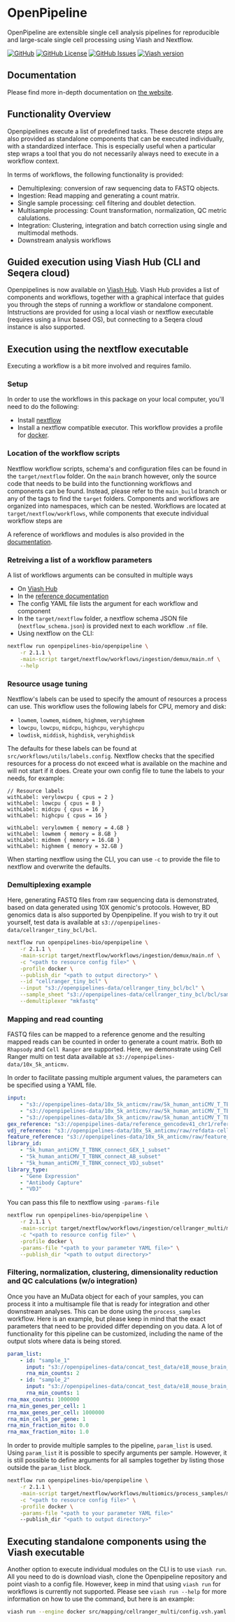 # OpenPipeline

OpenPipeline are extensible single cell analysis pipelines for reproducible and large-scale single cell processing using Viash and Nextflow.

[![GitHub](https://img.shields.io/badge/GitHub-openpipelines--bio%2Fopenpipeline-blue.svg)](https://github.com/openpipelines-bio/openpipeline)
[![GitHub
License](https://img.shields.io/github/license/viash-hub/demultiplex.svg)](https://github.com/viash-hub/demultiplex/blob/main/LICENSE)
[![GitHub
Issues](https://img.shields.io/github/issues/openpipelines-bio/openpipeline.svg)](https://github.com/viash-hub/demultiplex/issues)
[![Viash
version](https://img.shields.io/badge/Viash-v0.9.4-blue)](https://viash.io)

## Documentation

Please find more in-depth documentation on [the website](https://openpipelines.bio/).

## Functionality Overview

Openpipelines execute a list of predefined tasks. These descrete steps are also provided as standalone components that can be executed individually, with a standardized interface. This is especially useful when a particular step wraps a tool that you do not necessarily always need to execute in a workflow context.

In terms of workflows, the following functionality is provided:

* Demultiplexing: conversion of raw sequencing data to FASTQ objects.
* Ingestion: Read mapping and generating a count matrix.
* Single sample processing: cell filtering and doublet detection.
* Multisample processing: Count transformation, normalization, QC metric calulations.
* Integration: Clustering, integration and batch correction using single and multimodal methods.
* Downstream analysis workflows

## Guided execution using Viash Hub (CLI and Seqera cloud)

Openpipelines is now available on [Viash Hub](https://www.viash-hub.com/packages/openpipeline/latest). Viash Hub provides a list of components and workflows, together with a graphical interface that guides you through the steps of running a workflow or standalone component. Intstructions are provided for using a local viash or nextflow executable (requires using a linux based OS), but connecting to a Seqera cloud instance is also supported. 

## Execution using the nextflow executable

Executing a workflow  is a bit more involved and requires familo. 

### Setup

In order to use the workflows in this package on your local computer, you'll need to do the following:
* Install [nextflow](https://www.nextflow.io/docs/latest/install.html)
* Install a nextflow compatible executor. This workflow provides a profile for [docker](https://docs.docker.com/get-started/).

### Location of the workflow scripts

Nextflow workflow scripts, schema's and configuration files can be found in the `target/nextflow` folder.
On the `main` branch however, only the source code that needs to be build into the functionning workflows and components can be found.
Instead, please refer to the `main_build` branch or any of the tags to find the `target` folders.
Components and workflows are organized into namespaces, which can be nested. Workflows are located at `target/nextflow/workflows`,
while components that execute individual workflow steps are 

A reference of workflows and modules is also provided in the [documentation](https://openpipelines.bio/components/).

### Retreiving a list of a workflow parameters

A list of workflows arguments can be consulted in multiple ways

* On [Viash Hub](https://www.viash-hub.com/packages/openpipeline/latest) 
* In the [reference documentation](https://openpipelines.bio/components/)
* The config YAML file lists the argument for each workflow and component
* In the `target/nextflow` folder, a nextflow schema JSON file (`nextflow_schema.json`) is provided next to each workflow `.nf` file.
* Using nextflow on the CLI: 

```bash
nextflow run openpipelines-bio/openpipeline \
    -r 2.1.1 \
    -main-script target/nextflow/workflows/ingestion/demux/main.nf \
    --help
```

### Resource usage tuning

Nextflow's labels can be used to specify the amount of resources a process can use. This workflow uses the following labels for CPU, memory and disk:
* `lowmem`, `lowmem`, `midmem`, `highmem`, `veryhighmem`
* `lowcpu`, `lowcpu`, `midcpu`, `highcpu`, `veryhighcpu`
* `lowdisk`, `middisk`, `highdisk`, `veryhighdisk`

The defaults for these labels can be found at `src/workflows/utils/labels.config`. Nextflow checks that the specified resources for a process do not exceed what is available on the machine and will not start if it does. Create your own config file to tune the labels to your needs, for example:

```
// Resource labels
withLabel: verylowcpu { cpus = 2 }
withLabel: lowcpu { cpus = 8 }
withLabel: midcpu { cpus = 16 }
withLabel: highcpu { cpus = 16 }

withLabel: verylowmem { memory = 4.GB }
withLabel: lowmem { memory = 8.GB }
withLabel: midmem { memory = 16.GB }
withLabel: highmem { memory = 32.GB }
```

When starting nextflow using the CLI, you can use `-c` to provide the file to nextflow and overwrite the defaults.

### Demultiplexing example

Here, generating FASTQ files from raw sequencing data is demonstrated, based on data generated using 10X genomic's protocols. However, BD genomics data is also supported by Openpipeline. If you wish to try it out yourself, test data is available at `s3://openpipelines-data/cellranger_tiny_bcl/bcl`.

```bash
nextflow run openpipelines-bio/openpipeline \
    -r 2.1.1 \
    -main-script target/nextflow/workflows/ingestion/demux/main.nf \
    -c "<path to resource config file>" \
    -profile docker \
    --publish_dir "<path to output directory>" \
    --id "cellranger_tiny_bcl" \
    --input "s3://openpipelines-data/cellranger_tiny_bcl/bcl" \
    --sample_sheet "s3://openpipelines-data/cellranger_tiny_bcl/bcl/sample_sheet.csv" \
    --demultiplexer "mkfastq"
```

### Mapping and read counting

FASTQ files can be mapped to a reference genome and the resulting mapped reads can be counted in order to generate a count matrix. Both `BD Rhapsody` and `Cell Ranger` are supported. Here, we demonstrate using Cell Ranger multi on test data available at `s3://openpipelines-data/10x_5k_anticmv`. 


In order to facilitate passing multiple argument values, the parameters can be specified using a YAML file.
```yaml
input:
    - "s3://openpipelines-data/10x_5k_anticmv/raw/5k_human_antiCMV_T_TBNK_connect_GEX_*.fastq.gz"
    - "s3://openpipelines-data/10x_5k_anticmv/raw/5k_human_antiCMV_T_TBNK_connect_AB_*.fastq.gz"
    - "s3://openpipelines-data/10x_5k_anticmv/raw/5k_human_antiCMV_T_TBNK_connect_VDJ_*.fastq.gz"
gex_reference: "s3://openpipelines-data/reference_gencodev41_chr1/reference_cellranger.tar.gz"
vdj_reference: "s3://openpipelines-data/10x_5k_anticmv/raw/refdata-cellranger-vdj-GRCh38-alts-ensembl-7.0.0.tar.gz"
feature_reference: "s3://openpipelines-data/10x_5k_anticmv/raw/feature_reference.csv"
library_id:
    - "5k_human_antiCMV_T_TBNK_connect_GEX_1_subset"
    - "5k_human_antiCMV_T_TBNK_connect_AB_subset"
    - "5k_human_antiCMV_T_TBNK_connect_VDJ_subset"
library_type:
    - "Gene Expression"
    - "Antibody Capture"
    - "VDJ"
```
You can pass this file to nextflow using `-params-file`

```bash
nextflow run openpipelines-bio/openpipeline \
    -r 2.1.1 \
    -main-script target/nextflow/workflows/ingestion/cellranger_multi/main.nf \
    -c "<path to resource config file>" \
    -profile docker \
    -params-file "<path to your parameter YAML file>" \
    --publish_dir "<path to output directory>"
```

### Filtering, normalization, clustering, dimensionality reduction and QC calculations (w/o integration)

Once you have an MuData object for each of your samples, you can process it into a multisample file that is ready for integration and other downstream analyses. This can be done using the `process_samples` workflow. Here is an example, but please keep in mind that the exact parameters that need to be provided differ depending on you data. A lot of functionality for this pipeline can be customized, including the name of the output slots where data is being stored. 

```yaml
param_list:
    - id: "sample_1"
      input: "s3://openpipelines-data/concat_test_data/e18_mouse_brain_fresh_5k_filtered_feature_bc_matrix_subset_unique_obs.h5mu"
      rna_min_counts: 2
    - id: "sample_2"
      input: "s3://openpipelines-data/concat_test_data/e18_mouse_brain_fresh_5k_filtered_feature_bc_matrix_subset_unique_obs.h5mu"
      rna_min_counts: 1
rna_max_counts: 1000000
rna_min_genes_per_cell: 1
rna_max_genes_per_cell: 1000000
rna_min_cells_per_gene: 1
rna_min_fraction_mito: 0.0
rna_max_fraction_mito: 1.0
```

In order to provide multiple samples to the pipeline, `param_list` is used. Using `param_list` it is possible to specify arguments per sample. However, it is still possible to define arguments for all samples together by listing those outside the `param_list` block.

```bash
nextflow run openpipelines-bio/openpipeline \
    -r 2.1.1 \
    -main-script target/nextflow/workflows/multiomics/process_samples/main.nf \
    -c "<path to resource config file>" \
    -profile docker \
    -params-file "<path to your parameter YAML file>"
    --publish_dir "<path to output directory>"
```


## Executing standalone components using the Viash executable

Another option to execute individual modules on the CLI is to use `viash run`. All you need to do is download viash, clone the Openpipeline repository and point viash to a config file. However, keep in mind that using `viash run` for workflows is currently not supported. Please see `viash run --help` for more information on how to use the command, but here is an example:


```bash
viash run --engine docker src/mapping/cellranger_multi/config.vsh.yaml --help
```